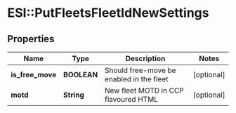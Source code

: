 # ESI::PutFleetsFleetIdNewSettings

## Properties
Name | Type | Description | Notes
------------ | ------------- | ------------- | -------------
**is_free_move** | **BOOLEAN** | Should free-move be enabled in the fleet | [optional] 
**motd** | **String** | New fleet MOTD in CCP flavoured HTML | [optional] 


